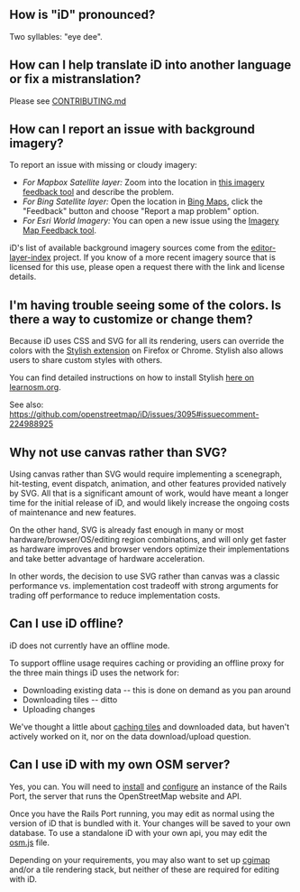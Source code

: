 ## How is "iD" pronounced?

Two syllables: "eye dee".


## How can I help translate iD into another language or fix a mistranslation?

Please see [CONTRIBUTING.md](https://github.com/openstreetmap/iD/blob/develop/CONTRIBUTING.md#translating)


## How can I report an issue with background imagery?

To report an issue with missing or cloudy imagery:
* _For Mapbox Satellite layer:_ Zoom into the location in [this imagery feedback tool](https://apps.mapbox.com/feedback/satellite/) and describe the problem.
* _For Bing Satellite layer:_ Open the location in [Bing Maps](https://www.bing.com/maps), click the "Feedback" button and choose "Report a map problem" option.
* _For Esri World Imagery:_ You can open a new issue using the [Imagery Map Feedback tool](https://www.arcgis.com/home/item.html?id=ebdfa4146680410bb952c7d532ea5407).

iD's list of available background imagery sources come from the [editor-layer-index](https://github.com/osmlab/editor-layer-index)
project.  If you know of a more recent imagery source that is licensed for this use,
please open a request there with the link and license details.


## I'm having trouble seeing some of the colors. Is there a way to customize or change them?

Because iD uses CSS and SVG for all its rendering, users can override the colors
with the [Stylish extension](https://en.wikipedia.org/wiki/Stylish) on Firefox or Chrome.
Stylish also allows users to share custom styles with others.

You can find detailed instructions on how to install Stylish
[here on learnosm.org](http://learnosm.org/en/hot-tips/enhance/).

See also: https://github.com/openstreetmap/iD/issues/3095#issuecomment-224988925


## Why not use canvas rather than SVG?

Using canvas rather than SVG would require implementing a scenegraph, hit-testing,
event dispatch, animation, and other features provided natively by SVG. All that is
a significant amount of work, would have meant a longer time for the initial release
of iD, and would likely increase the ongoing costs of maintenance and new features.

On the other hand, SVG is already fast enough in many or most hardware/browser/OS/editing
region combinations, and will only get faster as hardware improves and browser vendors
optimize their implementations and take better advantage of hardware acceleration.

In other words, the decision to use SVG rather than canvas was a classic performance
vs. implementation cost tradeoff with strong arguments for trading off performance to
reduce implementation costs.


## Can I use iD offline?

iD does not currently have an offline mode.

To support offline usage requires caching or providing an offline proxy for the three
main things iD uses the network for:

* Downloading existing data -- this is done on demand as you pan around
* Downloading tiles -- ditto
* Uploading changes

We've thought a little about [caching tiles](https://github.com/openstreetmap/iD/issues/127)
and downloaded data, but haven't actively worked on it, nor on the data download/upload
question.


## Can I use iD with my own OSM server?

Yes, you can. You will need to [install](https://github.com/openstreetmap/openstreetmap-website/blob/master/INSTALL.md)
and [configure](https://github.com/openstreetmap/openstreetmap-website/blob/master/CONFIGURE.md)
an instance of the Rails Port, the server that runs the OpenStreetMap website and API.

Once you have the Rails Port running, you may edit as normal using the version of iD that
is bundled with it. Your changes will be saved to your own database. To use a standalone iD with your own api, you may edit the [osm.js](https://github.com/openstreetmap/iD/blob/develop/modules/services/osm.js) file.

Depending on your requirements, you may also want to set up [cgimap](https://github.com/openstreetmap/cgimap)
and/or a tile rendering stack, but neither of these are required for editing with iD.
